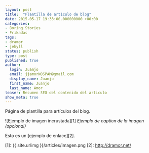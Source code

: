```yaml
---
layout: post
title:  "Plantilla de artículo de blog"
date: 2015-05-17 19:33:00.000000000 +00:00
categories:
- Boring Stories
- Frikadas
tags:
- dramor
- jekyll
status: publish
type: post
published: true
author:
  login: Juanjo
  email: jjamorNOSPAM@gmail.com
  display_name: Juanjo
  first_name: Juanjo
  last_name: Amor
teaser: Resumen SEO del contenido del articulo
show_meta: true
---
```

Página de plantilla para artículos del blog.

![Ejemplo de imagen incrustada][1]
*Ejemplo de caption de la imagen (opcional)*

Esto es un [ejemplo de enlace][2].

[1]: {{ site.urlimg }}/articles/imagen.png
[2]: http://dramor.net/

